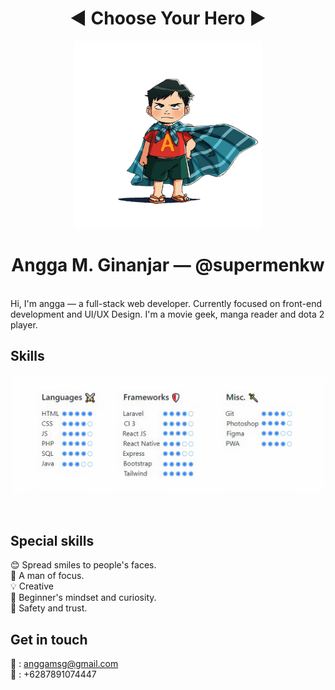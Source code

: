 <h1 align="center">◀️ Choose Your Hero ▶️</h1>
<p align="center">
  <img src="https://raw.githubusercontent.com/supermenkw/supermenkw/master/profil.jpg" width="300"/>
</p>
<h1 align="center"> Angga M. Ginanjar — @supermenkw </h1> <br>
Hi, I'm angga — a full-stack web developer. Currently focused on front-end development and UI/UX Design. I'm a movie geek, manga reader and dota 2 player.

## Skills
<p align="center">
<img src="https://raw.githubusercontent.com/supermenkw/supermenkw/master/skill.jpg">
</p> <br>

## Special skills
😊 Spread smiles to people's faces.<br>
🎯 A man of focus.<br>
💡 Creative <br>
🍏 Beginner's mindset and curiosity.<br>
💖 Safety and trust.<br>

## Get in touch
📧 : anggamsg@gmail.com <br>
📱  : +6287891074447
